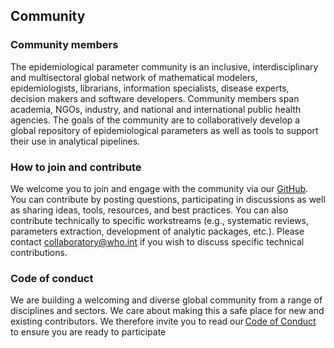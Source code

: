 ## Community

### Community members  
The epidemiological parameter community is an inclusive, interdisciplinary and multisectoral global network of mathematical modelers, epidemiologists, librarians, information specialists, disease experts, decision makers and software developers. Community members span academia, NGOs, industry, and national and international public health agencies. The goals of the community are to collaboratively develop a global repository of epidemiological parameters as well as tools to support their use in analytical pipelines.  

### How to join and contribute 
We welcome you to join and engage with the community via our [GitHub](https://github.com/WorldHealthOrganization/collaboratory-epiparameter-community). You can contribute by posting questions, participating in discussions as well as sharing ideas, tools, resources, and best practices. You can also contribute technically to specific workstreams (e.g., systematic reviews, parameters extraction, development of analytic packages, etc.). Please contact collaboratory@who.int if you wish to discuss specific technical contributions. 

### Code of conduct
We are building a welcoming and diverse global community from a range of disciplines and sectors. We care about making this a safe place for new and existing contributors. We therefore invite you to read our [Code of Conduct](code_of_conduct.md) to ensure you are ready to participate

